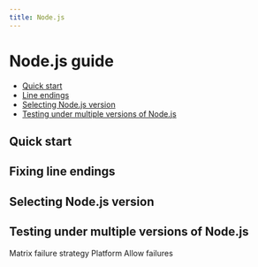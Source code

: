 ```yaml
---
title: Node.js
---
```


# Node.js guide

* [Quick start](#quick-start)
* [Line endings](#line-endings)
* [Selecting Node.js version](#node-version)
* [Testing under multiple versions of Node.js](#versions-matrix)


<a id="quick-start"></a>
## Quick start



<a id="line-endings"></a>
## Fixing line endings



<a id="node-version"></a>
## Selecting Node.js version



<a id="versions-matrix"></a>
## Testing under multiple versions of Node.js


Matrix failure strategy
Platform
Allow failures


